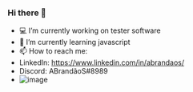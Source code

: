 ### Hi there 👋

- 💻 I’m currently working on tester software
- 🚀 I’m currently learning javascript
- 📫 How to reach me: 
- LinkedIn: https://www.linkedin.com/in/abrandaos/
- Discord: ABrandãoS#8989
- ![image](https://user-images.githubusercontent.com/84191715/138377431-a464961f-33a1-4148-a73e-43aa648d1083.png)
